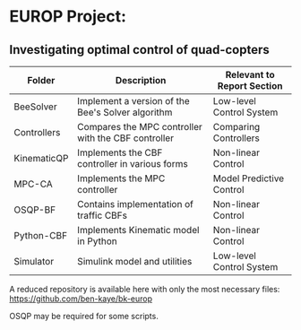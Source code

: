 # EUROP Project:
## Investigating optimal control of quad-copters

| Folder          | Description                                         | Relevant to Report Section |
|-----------------|-----------------------------------------------------|----------------------------|
| BeeSolver       | Implement a version of the  Bee's Solver algorithm  | Low-level Control System   |
| Controllers     | Compares the MPC controller with the CBF controller | Comparing Controllers      |
| KinematicQP     | Implements the CBF controller in various forms      | Non-linear Control         |
| MPC-CA          | Implements the MPC controller                       | Model Predictive Control   |
| OSQP-BF         | Contains implementation of  traffic CBFs            | Non-linear Control         |
| Python-CBF      | Implements Kinematic model in Python                | Non-linear Control         |
| Simulator       | Simulink model and utilities                        | Low-level Control System   |

A reduced repository is available here with only the most necessary files: https://github.com/ben-kaye/bk-europ

OSQP may be required for some scripts.
